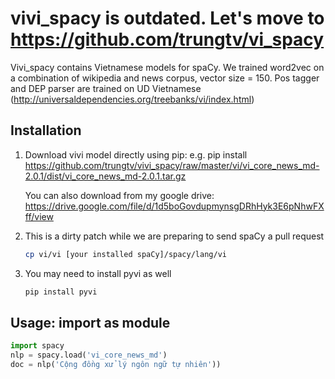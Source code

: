 # vivi_spacy is outdated. Let's move to https://github.com/trungtv/vi_spacy
Vivi_spacy contains Vietnamese models for spaCy. We trained word2vec on a combination of wikipedia and news corpus, vector size = 150. Pos tagger and DEP parser are trained on UD Vietnamese (http://universaldependencies.org/treebanks/vi/index.html)
## Installation 
1. Download vivi model directly using pip: e.g. pip install https://github.com/trungtv/vivi_spacy/raw/master/vi/vi_core_news_md-2.0.1/dist/vi_core_news_md-2.0.1.tar.gz

    You can also download from my google drive: https://drive.google.com/file/d/1d5boGovdupmynsgDRhHyk3E6pNhwFXff/view

2. This is a dirty patch while we are preparing to send spaCy a pull request 
    ```bash 
    cp vi/vi [your installed spaCy]/spacy/lang/vi
    ```
3. You may need to install pyvi as well
    ```bash 
    pip install pyvi 
    ```

## Usage: import as module 
```python
import spacy
nlp = spacy.load('vi_core_news_md')
doc = nlp('Cộng đồng xử lý ngôn ngữ tự nhiên'))
```
